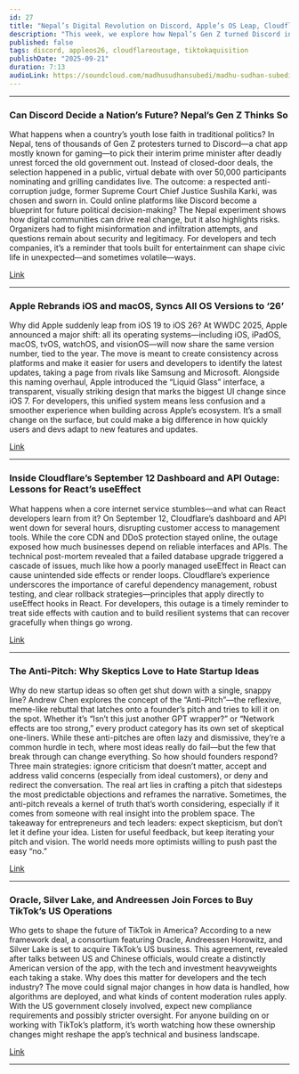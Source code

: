 ```yaml
---
id: 27
title: "Nepal’s Digital Revolution on Discord, Apple’s OS Leap, Cloudflare’s Lessons, and TikTok’s Future"
description: "This week, we explore how Nepal’s Gen Z turned Discord into a digital parliament to elect a prime minister, Apple’s bold move to unify all its OS versions under “26” with a striking new interface, and what Cloudflare’s outage teaches React developers about managing side effects. We also unpack Andrew Chen’s “Anti-Pitch” framework for startup skeptics and dive into the Oracle–Andreessen–Silver Lake bid to reshape TikTok’s US future."
published: false
tags: discord, appleos26, cloudflareoutage, tiktokaquisition
publishDate: "2025-09-21"
duration: 7:13
audioLink: https://soundcloud.com/madhusudhansubedi/madhu-sudhan-subedi-tech-weekly-twentyseven-episode
---
```


---

### **Can Discord Decide a Nation’s Future? Nepal’s Gen Z Thinks So**

What happens when a country’s youth lose faith in traditional politics? In Nepal, tens of thousands of Gen Z protesters turned to Discord—a chat app mostly known for gaming—to pick their interim prime minister after deadly unrest forced the old government out. Instead of closed-door deals, the selection happened in a public, virtual debate with over 50,000 participants nominating and grilling candidates live. The outcome: a respected anti-corruption judge, former Supreme Court Chief Justice Sushila Karki, was chosen and sworn in.
Could online platforms like Discord become a blueprint for future political decision-making? The Nepal experiment shows how digital communities can drive real change, but it also highlights risks. Organizers had to fight misinformation and infiltration attempts, and questions remain about security and legitimacy. For developers and tech companies, it’s a reminder that tools built for entertainment can shape civic life in unexpected—and sometimes volatile—ways.

[Link](https://www.aljazeera.com/news/2025/9/15/more-egalitarian-how-nepals-gen-z-used-gaming-app-discord-to-pick-pm)

---

### **Apple Rebrands iOS and macOS, Syncs All OS Versions to ‘26’**

Why did Apple suddenly leap from iOS 19 to iOS 26? At WWDC 2025, Apple announced a major shift: all its operating systems—including iOS, iPadOS, macOS, tvOS, watchOS, and visionOS—will now share the same version number, tied to the year. The move is meant to create consistency across platforms and make it easier for users and developers to identify the latest updates, taking a page from rivals like Samsung and Microsoft.
Alongside this naming overhaul, Apple introduced the “Liquid Glass” interface, a transparent, visually striking design that marks the biggest UI change since iOS 7. For developers, this unified system means less confusion and a smoother experience when building across Apple’s ecosystem. It’s a small change on the surface, but could make a big difference in how quickly users and devs adapt to new features and updates.

[Link](https://techcrunch.com/2025/06/09/at-wwdc-apple-introduces-ios-26-and-macos-26-in-major-operating-system-rebrand/)

---

### **Inside Cloudflare’s September 12 Dashboard and API Outage: Lessons for React’s useEffect**

What happens when a core internet service stumbles—and what can React developers learn from it? On September 12, Cloudflare’s dashboard and API went down for several hours, disrupting customer access to management tools. While the core CDN and DDoS protection stayed online, the outage exposed how much businesses depend on reliable interfaces and APIs.
The technical post-mortem revealed that a failed database upgrade triggered a cascade of issues, much like how a poorly managed useEffect in React can cause unintended side effects or render loops. Cloudflare’s experience underscores the importance of careful dependency management, robust testing, and clear rollback strategies—principles that apply directly to useEffect hooks in React. For developers, this outage is a timely reminder to treat side effects with caution and to build resilient systems that can recover gracefully when things go wrong.

[Link](https://blog.cloudflare.com/deep-dive-into-cloudflares-sept-12-dashboard-and-api-outage/)

---

### **The Anti-Pitch: Why Skeptics Love to Hate Startup Ideas**

Why do new startup ideas so often get shut down with a single, snappy line? Andrew Chen explores the concept of the “Anti-Pitch”—the reflexive, meme-like rebuttal that latches onto a founder’s pitch and tries to kill it on the spot. Whether it’s “Isn’t this just another GPT wrapper?” or “Network effects are too strong,” every product category has its own set of skeptical one-liners. While these anti-pitches are often lazy and dismissive, they’re a common hurdle in tech, where most ideas really do fail—but the few that break through can change everything.
So how should founders respond? Three main strategies: ignore criticism that doesn’t matter, accept and address valid concerns (especially from ideal customers), or deny and redirect the conversation. The real art lies in crafting a pitch that sidesteps the most predictable objections and reframes the narrative. Sometimes, the anti-pitch reveals a kernel of truth that’s worth considering, especially if it comes from someone with real insight into the problem space.
The takeaway for entrepreneurs and tech leaders: expect skepticism, but don’t let it define your idea. Listen for useful feedback, but keep iterating your pitch and vision. The world needs more optimists willing to push past the easy “no.”

[Link](https://andrewchen.substack.com/p/the-anti-pitch-one-liner-rebuttals)

---

### **Oracle, Silver Lake, and Andreessen Join Forces to Buy TikTok’s US Operations**

Who gets to shape the future of TikTok in America? According to a new framework deal, a consortium featuring Oracle, Andreessen Horowitz, and Silver Lake is set to acquire TikTok’s US business. This agreement, revealed after talks between US and Chinese officials, would create a distinctly American version of the app, with the tech and investment heavyweights each taking a stake.
Why does this matter for developers and the tech industry? The move could signal major changes in how data is handled, how algorithms are deployed, and what kinds of content moderation rules apply. With the US government closely involved, expect new compliance requirements and possibly stricter oversight. For anyone building on or working with TikTok’s platform, it’s worth watching how these ownership changes might reshape the app’s technical and business landscape.

[Link](https://www.bloomberg.com/news/articles/2025-09-16/tiktok-buyers-group-to-include-oracle-silver-lake-andreessen)

---

